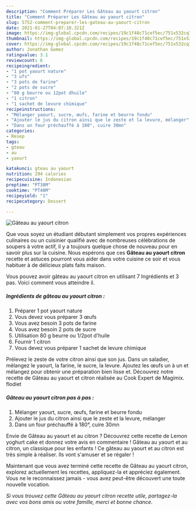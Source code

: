 ```yaml
---
description: "Comment Préparer Les Gâteau au yaourt citron"
title: "Comment Préparer Les Gâteau au yaourt citron"
slug: 5752-comment-preparer-les-gateau-au-yaourt-citron
date: 2021-01-27T04:07:10.321Z
image: https://img-global.cpcdn.com/recipes/19c1f48c71cef5ec/751x532cq70/gateau-au-yaourt-citron-photo-principale-de-la-recette.jpg
thumbnail: https://img-global.cpcdn.com/recipes/19c1f48c71cef5ec/751x532cq70/gateau-au-yaourt-citron-photo-principale-de-la-recette.jpg
cover: https://img-global.cpcdn.com/recipes/19c1f48c71cef5ec/751x532cq70/gateau-au-yaourt-citron-photo-principale-de-la-recette.jpg
author: Jonathan Gomez
ratingvalue: 3.1
reviewcount: 6
recipeingredient:
- "1 pot yaourt nature"
- "3 ufs"
- "3 pots de farine"
- "2 pots de sucre"
- "80 g beurre ou 12pot dhuile"
- "1 citron"
- "1 sachet de levure chimique"
recipeinstructions:
- "Mélanger yaourt, sucre, œufs, farine et beurre fondu"
- "Ajouter le jus du citron ainsi que le zeste et la levure, mélanger"
- "Dans un four préchauffé à 180°, cuire 30mn"
categories:
- Resep
tags:
- gteau
- au
- yaourt

katakunci: gteau au yaourt 
nutrition: 294 calories
recipecuisine: Indonesian
preptime: "PT38M"
cooktime: "PT40M"
recipeyield: "1"
recipecategory: Dessert

---
```



![Gâteau au yaourt citron](https://img-global.cpcdn.com/recipes/19c1f48c71cef5ec/751x532cq70/gateau-au-yaourt-citron-photo-principale-de-la-recette.jpg)

Que vous soyez un étudiant débutant simplement vos propres expériences culinaires ou un cuisinier qualifié avec de nombreuses célébrations de soupers à votre actif, il y a toujours quelque chose de nouveau pour en savoir plus sur la cuisine. Nous espérons que ces <strong> Gâteau au yaourt citron </strong> recette et astuces pourront vous aider dans votre cuisine ce soir et vous habituer à de délicieux plats faits maison.

<!--inarticleads1-->

Vous pouvez avoir gâteau au yaourt citron en utilisant 7 Ingrédients et 3 pas. Voici comment vous atteindre il.

##### Ingrédients de gâteau au yaourt citron :

1. Préparer 1 pot yaourt nature
1. Vous devez vous préparer 3 œufs
1. Vous avez besoin 3 pots de farine
1. Vous avez besoin 2 pots de sucre
1. Utilisation 80 g beurre ou 1/2pot d&#39;huile
1. Fournir 1 citron
1. Vous devez vous préparer 1 sachet de levure chimique


Prélevez le zeste de votre citron ainsi que son jus. Dans un saladier, mélangez le yaourt, la farine, le sucre, la levure. Ajoutez les œufs un à un et mélangez pour obtenir une préparation bien lisse et. Découvrez notre recette de Gâteau au yaourt et citron réalisée au Cook Expert de Magimix. flodiet 

<!--inarticleads2-->

##### Gâteau au yaourt citron pas à pas :

1. Mélanger yaourt, sucre, œufs, farine et beurre fondu
1. Ajouter le jus du citron ainsi que le zeste et la levure, mélanger
1. Dans un four préchauffé à 180°, cuire 30mn


Envie de Gâteau au yaourt et au citron ? Découvrez cette recette de Lemon yoghurt cake et donnez votre avis en commentaire ! Gâteau au yaourt et au citron, un classique pour les enfants ! Ce gâteau au yaourt et au citron est très simple à réaliser. Ils vont s&#39;amuser et se régaler ! 

<!--inarticleads1-->

<p>
Maintenant que vous avez terminé cette recette de Gâteau au yaourt citron, explorez actuellement les recettes, appliquez-la et appréciez également. Vous ne le reconnaissez jamais - vous avez peut-être découvert une toute nouvelle vocation.
</p>

<p>
<i>Si vous trouvez cette Gâteau au yaourt citron recette utile, partagez-la avec vos bons amis ou votre famille, merci et bonne chance.</i>
</p>
